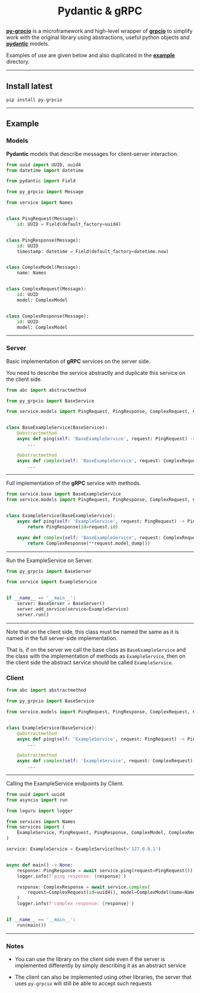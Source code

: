 # <p align="center">Pydantic & gRPC</p>

[**py-grpcio**](https://pypi.org/project/py-grpcio/) is a microframework and high-level wrapper of 
[**grpcio**](https://pypi.org/project/grpcio/) to simplify work with the original library using abstractions, 
useful python objects and [**pydantic**](https://pypi.org/project/pydantic/) models.

Examples of use are given below and also duplicated in the 
[**example**](https://github.com/Niche-Solutions-LLC/py-grpcio/tree/main/example) directory.

---

## Install latest

```shell
pip install py-grpcio
```


---

## Example

### Models

**Pydantic** models that describe messages for client-server interaction.

```python
from uuid import UUID, uuid4
from datetime import datetime

from pydantic import Field

from py_grpcio import Message

from service import Names


class PingRequest(Message):
    id: UUID = Field(default_factory=uuid4)


class PingResponse(Message):
    id: UUID
    timestamp: datetime = Field(default_factory=datetime.now)


class ComplexModel(Message):
    name: Names


class ComplexRequest(Message):
    id: UUID
    model: ComplexModel


class ComplexResponse(Message):
    id: UUID
    model: ComplexModel

```

---

### Server

Basic implementation of **gRPC** services on the server side.

You need to describe the service abstractly and duplicate this service on the client side.

```python
from abc import abstractmethod

from py_grpcio import BaseService

from service.models import PingRequest, PingResponse, ComplexRequest, ComplexResponse


class BaseExampleService(BaseService):
    @abstractmethod
    async def ping(self: 'BaseExampleService', request: PingRequest) -> PingResponse:
        ...

    @abstractmethod
    async def complex(self: 'BaseExampleService', request: ComplexRequest) -> ComplexResponse:
        ...

```

---

Full implementation of the **gRPC** service with methods.

```python
from service.base import BaseExampleService
from service.models import PingRequest, PingResponse, ComplexRequest, ComplexResponse


class ExampleService(BaseExampleService):
    async def ping(self: 'ExampleService', request: PingRequest) -> PingResponse:
        return PingResponse(id=request.id)

    async def complex(self: 'BaseExampleService', request: ComplexRequest) -> ComplexResponse:
        return ComplexResponse(**request.model_dump())

```

---

Run the ExampleService on Server.

```python
from py_grpcio import BaseServer

from service import ExampleService


if __name__ == '__main__':
    server: BaseServer = BaseServer()
    server.add_service(service=ExampleService)
    server.run()

```

---

Note that on the client side, this class must be named the same as it is named in the full server-side implementation.

That is, if on the server we call the base class as `BaseExampleService` and the class with the implementation of 
methods as `ExampleService`, then on the client side the abstract service should be called `ExampleService`.


### Client

```python
from abc import abstractmethod

from py_grpcio import BaseService

from service.models import PingRequest, PingResponse, ComplexRequest, ComplexResponse


class ExampleService(BaseService):
    @abstractmethod
    async def ping(self: 'ExampleService', request: PingRequest) -> PingResponse:
        ...

    @abstractmethod
    async def complex(self: 'ExampleService', request: ComplexRequest) -> ComplexResponse:
        ...

```

---

Calling the ExampleService endpoints by Client.

```python
from uuid import uuid4
from asyncio import run

from loguru import logger

from services import Names
from services import (
    ExampleService, PingRequest, PingResponse, ComplexModel, ComplexRequest, ComplexResponse
)

service: ExampleService = ExampleService(host='127.0.0.1')


async def main() -> None:
    response: PingResponse = await service.ping(request=PingRequest())
    logger.info(f'ping response: {response}')

    response: ComplexResponse = await service.complex(
        request=ComplexRequest(id=uuid4(), model=ComplexModel(name=Names.NAME_1))
    )
    logger.info(f'complex response: {response}')


if __name__ == '__main__':
    run(main())

```

---

### Notes

* You can use the library on the client side even if the server is implemented differently 
by simply describing it as an abstract service

* The client can also be implemented using other libraries, the server that uses `py-grpcio` 
will still be able to accept such requests